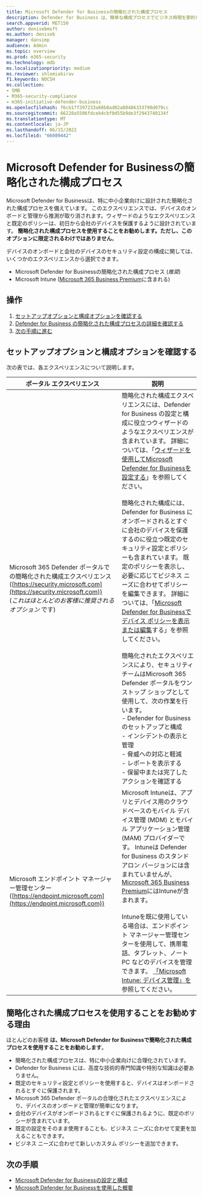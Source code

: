 ```yaml
---
title: Microsoft Defender for Businessの簡略化された構成プロセス
description: Defender for Business は、簡単な構成プロセスでビジネス時間を節約します。 1 日目からどのように動作し、ビジネスを保護するかを確認します。
search.appverid: MET150
author: denisebmsft
ms.author: deniseb
manager: dansimp
audience: Admin
ms.topic: overview
ms.prod: m365-security
ms.technology: mdb
ms.localizationpriority: medium
ms.reviewer: shlomiakirav
f1.keywords: NOCSH
ms.collection:
- SMB
- M365-security-compliance
- m365-initiative-defender-business
ms.openlocfilehash: f6cb1ff397233a60b0ad02a08486333790d079cc
ms.sourcegitcommit: 66228a5506fdceb4cbf0d55b9de3f2943740134f
ms.translationtype: MT
ms.contentlocale: ja-JP
ms.lasthandoff: 06/15/2022
ms.locfileid: "66089442"
---
```

# <a name="the-simplified-configuration-process-in-microsoft-defender-for-business"></a>Microsoft Defender for Businessの簡略化された構成プロセス

Microsoft Defender for Businessは、特に中小企業向けに設計された簡略化された構成プロセスを備えています。 このエクスペリエンスでは、デバイスのオンボードと管理から推測が取り消されます。ウィザードのようなエクスペリエンスと既定のポリシーは、初日から会社のデバイスを保護するように設計されています。 **簡略化された構成プロセスを使用することをお勧めします。ただし、このオプションに限定されるわけではありません**。

デバイスのオンボードと会社のデバイスのセキュリティ設定の構成に関しては、いくつかのエクスペリエンスから選択できます。 

- Microsoft Defender for Businessの簡略化された構成プロセス (*推奨*) 
- Microsoft Intune ([Microsoft 365 Business Premium](../../business-premium/index.md)に含まれる)

## <a name="what-to-do"></a>操作

1. [セットアップオプションと構成オプションを確認する](#review-your-setup-and-configuration-options)
2. [Defender for Business の簡略化された構成プロセスの詳細を確認する](#why-we-recommend-using-the-simplified-configuration-process)
3. [次の手順に進む](#next-steps)


## <a name="review-your-setup-and-configuration-options"></a>セットアップオプションと構成オプションを確認する

次の表では、各エクスペリエンスについて説明します。

| ポータル エクスペリエンス  | 説明  |
|---------|---------|
| Microsoft 365 Defender ポータルでの簡略化された構成エクスペリエンス ([https://security.microsoft.com](https://security.microsoft.com)) <br/>(*これはほとんどのお客様に推奨されるオプション* です)  | 簡略化された構成エクスペリエンスには、Defender for Business の設定と構成に役立つウィザードのようなエクスペリエンスが含まれています。 詳細については、「[ウィザードを使用してMicrosoft Defender for Businessを設定する](mdb-use-wizard.md)」を参照してください。<br/><br/>簡略化された構成には、Defender for Business にオンボードされるとすぐに会社のデバイスを保護するのに役立つ既定のセキュリティ設定とポリシーも含まれています。 既定のポリシーを表示し、必要に応じてビジネス ニーズに合わせてポリシーを編集できます。 詳細については、「[Microsoft Defender for Businessでデバイス ポリシーを表示または編集](mdb-view-edit-policies.md)する」を参照してください。<br/><br/>簡略化されたエクスペリエンスにより、セキュリティ チームはMicrosoft 365 Defender ポータルをワンストップ ショップとして使用して、次の作業を行います。 <br/>- Defender for Business のセットアップと構成 <br/>- インシデントの表示と管理<br/>- 脅威への対応と軽減<br/>- レポートを表示する<br/>- 保留中または完了したアクションを確認する  |
| Microsoft エンドポイント マネージャー管理センター ([https://endpoint.microsoft.com](https://endpoint.microsoft.com))  | Microsoft Intuneは、アプリとデバイス用のクラウドベースのモバイル デバイス管理 (MDM) とモバイル アプリケーション管理 (MAM) プロバイダーです。 Intuneは Defender for Business のスタンドアロン バージョンには含まれていませんが、[Microsoft 365 Business Premium](../../business-premium/index.md)にはIntuneが含まれます。<br/><br/>Intuneを既に使用している場合は、エンドポイント マネージャー管理センターを使用して、携帯電話、タブレット、ノート PC などのデバイスを管理できます。 [「Microsoft Intune: デバイス管理」を](/mem/intune/fundamentals/what-is-device-management)参照してください。 |

## <a name="why-we-recommend-using-the-simplified-configuration-process"></a>簡略化された構成プロセスを使用することをお勧めする理由

ほとんどのお客様 **は、Microsoft Defender for Businessで簡略化された構成プロセスを使用することをお勧めします**。 

- 簡略化された構成プロセスは、特に中小企業向けに合理化されています。 
- Defender for Business には、高度な技術的専門知識や特別な知識は必要ありません。 
- 既定のセキュリティ設定とポリシーを使用すると、デバイスはオンボードされるとすぐに保護されます。
- Microsoft 365 Defender ポータルの合理化されたエクスペリエンスにより、デバイスのオンボードと管理が簡単になります。 
- 会社のデバイスがオンボードされるとすぐに保護されるように、既定のポリシーが含まれています。
- 既定の設定をそのまま使用することも、ビジネス ニーズに合わせて変更を加えることもできます。 
- ビジネス ニーズに合わせて新しいカスタム ポリシーを追加できます。

## <a name="next-steps"></a>次の手順

- [Microsoft Defender for Businessの設定と構成](mdb-setup-configuration.md)
- [Microsoft Defender for Businessを使用した概要](mdb-get-started.md)
